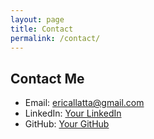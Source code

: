 ```yaml
---
layout: page
title: Contact
permalink: /contact/
---
```


## Contact Me

- Email: [ericallatta@gmail.com](mailto:ericallatta@gmail.com)
- LinkedIn: [Your LinkedIn](https://www.linkedin.com/in/eric-allatta/)
- GitHub: [Your GitHub](https://github.com/MrAllatta)

